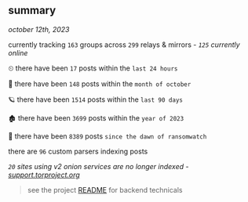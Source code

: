 
## summary
_october 12th, 2023_

currently tracking `163` groups across `299` relays & mirrors - _`125` currently online_

⏲ there have been `17` posts within the `last 24 hours`

🦈 there have been `148` posts within the `month of october`

🪐 there have been `1514` posts within the `last 90 days`

🏚 there have been `3699` posts within the `year of 2023`

🦕 there have been `8389` posts `since the dawn of ransomwatch`

there are `96` custom parsers indexing posts

_`20` sites using v2 onion services are no longer indexed - [support.torproject.org](https://support.torproject.org/onionservices/v2-deprecation/)_

> see the project [README](https://github.com/joshhighet/ransomwatch#ransomwatch--) for backend technicals
